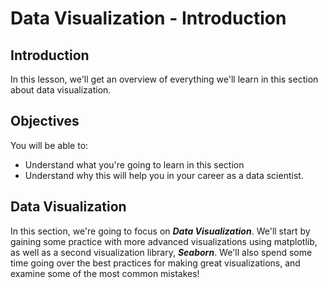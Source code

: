 
# Data Visualization - Introduction

## Introduction

In this lesson, we'll get an overview of everything we'll learn in this section about data visualization. 

## Objectives

You will be able to:

* Understand what you're going to learn in this section
* Understand why this will help you in your career as a data scientist.

## Data Visualization


In this section, we're going to focus on **_Data Visualization_**. We'll start by gaining some practice with more advanced visualizations using matplotlib, as well as a second visualization library, **_Seaborn_**. We'll also spend some time going over the best practices for making great visualizations, and examine some of the most common mistakes!


